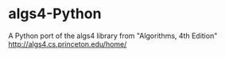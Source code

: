 # algs4-Python
A Python port of the algs4 library from "Algorithms, 4th Edition" http://algs4.cs.princeton.edu/home/
